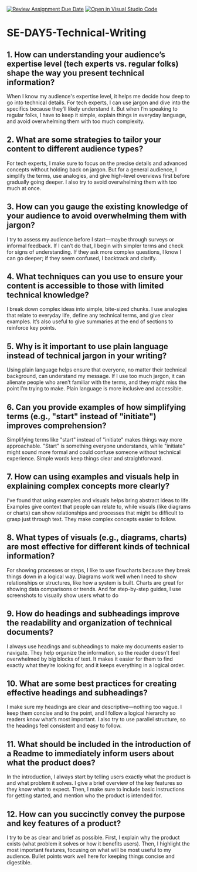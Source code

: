 [![Review Assignment Due Date](https://classroom.github.com/assets/deadline-readme-button-22041afd0340ce965d47ae6ef1cefeee28c7c493a6346c4f15d667ab976d596c.svg)](https://classroom.github.com/a/zsAR-pyY)
[![Open in Visual Studio Code](https://classroom.github.com/assets/open-in-vscode-2e0aaae1b6195c2367325f4f02e2d04e9abb55f0b24a779b69b11b9e10269abc.svg)](https://classroom.github.com/online_ide?assignment_repo_id=18694564&assignment_repo_type=AssignmentRepo)
# SE-DAY5-Technical-Writing
## 1. How can understanding your audience’s expertise level (tech experts vs. regular folks) shape the way you present technical information?
When I know my audience's expertise level, it helps me decide how deep to go into technical details. For tech experts, I can use jargon and dive into the specifics because they’ll likely understand it. But when I’m speaking to regular folks, I have to keep it simple, explain things in everyday language, and avoid overwhelming them with too much complexity.

## 2. What are some strategies to tailor your content to different audience types?
For tech experts, I make sure to focus on the precise details and advanced concepts without holding back on jargon. But for a general audience, I simplify the terms, use analogies, and give high-level overviews first before gradually going deeper. I also try to avoid overwhelming them with too much at once.

## 3. How can you gauge the existing knowledge of your audience to avoid overwhelming them with jargon?
I try to assess my audience before I start—maybe through surveys or informal feedback. If I can’t do that, I begin with simpler terms and check for signs of understanding. If they ask more complex questions, I know I can go deeper; if they seem confused, I backtrack and clarify.

## 4. What techniques can you use to ensure your content is accessible to those with limited technical knowledge?
I break down complex ideas into simple, bite-sized chunks. I use analogies that relate to everyday life, define any technical terms, and give clear examples. It’s also useful to give summaries at the end of sections to reinforce key points.

## 5. Why is it important to use plain language instead of technical jargon in your writing?
Using plain language helps ensure that everyone, no matter their technical background, can understand my message. If I use too much jargon, it can alienate people who aren’t familiar with the terms, and they might miss the point I’m trying to make. Plain language is more inclusive and accessible.

## 6. Can you provide examples of how simplifying terms (e.g., "start" instead of "initiate") improves comprehension?
Simplifying terms like "start" instead of "initiate" makes things way more approachable. "Start" is something everyone understands, while "initiate" might sound more formal and could confuse someone without technical experience. Simple words keep things clear and straightforward.

## 7. How can using examples and visuals help in explaining complex concepts more clearly?
I’ve found that using examples and visuals helps bring abstract ideas to life. Examples give context that people can relate to, while visuals (like diagrams or charts) can show relationships and processes that might be difficult to grasp just through text. They make complex concepts easier to follow.

## 8. What types of visuals (e.g., diagrams, charts) are most effective for different kinds of technical information?
For showing processes or steps, I like to use flowcharts because they break things down in a logical way. Diagrams work well when I need to show relationships or structures, like how a system is built. Charts are great for showing data comparisons or trends. And for step-by-step guides, I use screenshots to visually show users what to do

## 9. How do headings and subheadings improve the readability and organization of technical documents?
I always use headings and subheadings to make my documents easier to navigate. They help organize the information, so the reader doesn’t feel overwhelmed by big blocks of text. It makes it easier for them to find exactly what they’re looking for, and it keeps everything in a logical order.

## 10. What are some best practices for creating effective headings and subheadings?
I make sure my headings are clear and descriptive—nothing too vague. I keep them concise and to the point, and I follow a logical hierarchy so readers know what’s most important. I also try to use parallel structure, so the headings feel consistent and easy to follow.

## 11. What should be included in the introduction of a Readme to immediately inform users about what the product does?
In the introduction, I always start by telling users exactly what the product is and what problem it solves. I give a brief overview of the key features so they know what to expect. Then, I make sure to include basic instructions for getting started, and mention who the product is intended for.

## 12. How can you succinctly convey the purpose and key features of a product?
I try to be as clear and brief as possible. First, I explain why the product exists (what problem it solves or how it benefits users). Then, I highlight the most important features, focusing on what will be most useful to my audience. Bullet points work well here for keeping things concise and digestible.
